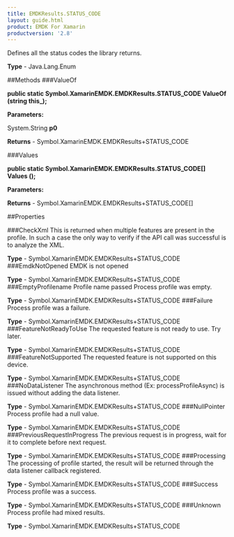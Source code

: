 ```yaml
---
title: EMDKResults.STATUS_CODE
layout: guide.html
product: EMDK For Xamarin 
productversion: '2.8' 
---
```

Defines all the status codes the library returns.

**Type** - Java.Lang.Enum

##Methods
###ValueOf

**public static Symbol.XamarinEMDK.EMDKResults.STATUS_CODE ValueOf (string this_);**


        

**Parameters:**

System.String **p0** 

**Returns** - Symbol.XamarinEMDK.EMDKResults+STATUS_CODE

###Values

**public static Symbol.XamarinEMDK.EMDKResults.STATUS_CODE[] Values ();**


        

**Parameters:**

**Returns** - Symbol.XamarinEMDK.EMDKResults+STATUS_CODE[]

##Properties

###CheckXml
This is returned when multiple features are present in the profile. In such a case the only way to verify if the API call was successful is to analyze the XML.

**Type** - Symbol.XamarinEMDK.EMDKResults+STATUS_CODE
###EmdkNotOpened
EMDK is not opened

**Type** - Symbol.XamarinEMDK.EMDKResults+STATUS_CODE
###EmptyProfilename
Profile name passed Process profile was empty.

**Type** - Symbol.XamarinEMDK.EMDKResults+STATUS_CODE
###Failure
 Process profile was a failure.

**Type** - Symbol.XamarinEMDK.EMDKResults+STATUS_CODE
###FeatureNotReadyToUse
The requested feature is not ready to use. Try later.

**Type** - Symbol.XamarinEMDK.EMDKResults+STATUS_CODE
###FeatureNotSupported
The requested feature is not supported on this device.

**Type** - Symbol.XamarinEMDK.EMDKResults+STATUS_CODE
###NoDataListener
The asynchronous method (Ex: processProfileAsync) is issued without adding the data listener.

**Type** - Symbol.XamarinEMDK.EMDKResults+STATUS_CODE
###NullPointer
Process profile had a null value.

**Type** - Symbol.XamarinEMDK.EMDKResults+STATUS_CODE
###PreviousRequestInProgress
The previous request is in progress, wait for it to complete before next request.

**Type** - Symbol.XamarinEMDK.EMDKResults+STATUS_CODE
###Processing
The processing of profile started, the result will be returned through the data listener callback registered.

**Type** - Symbol.XamarinEMDK.EMDKResults+STATUS_CODE
###Success
Process profile was a success.

**Type** - Symbol.XamarinEMDK.EMDKResults+STATUS_CODE
###Unknown
Process profile had mixed results.

**Type** - Symbol.XamarinEMDK.EMDKResults+STATUS_CODE
